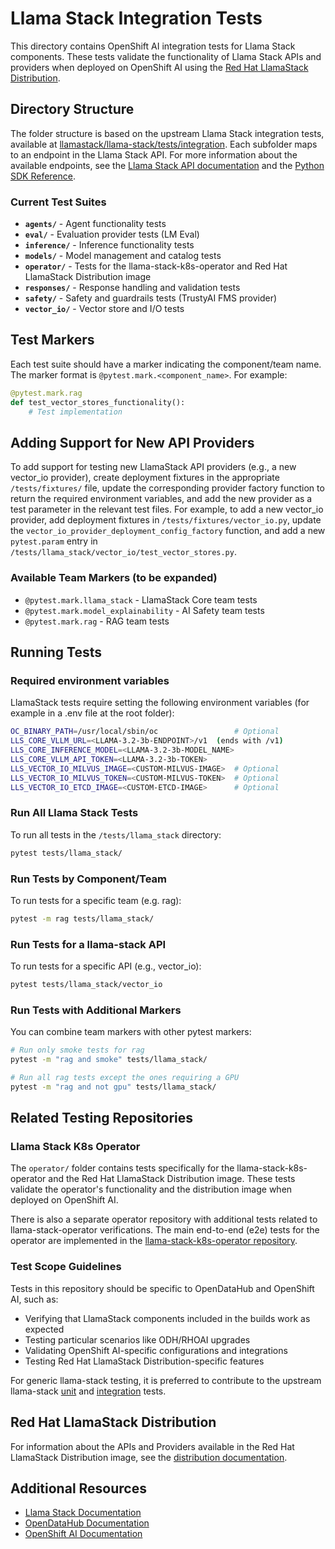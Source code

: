 # Llama Stack Integration Tests

This directory contains OpenShift AI integration tests for Llama Stack components. These tests validate the functionality of Llama Stack APIs and providers when deployed on OpenShift AI using the [Red Hat LlamaStack Distribution](https://github.com/opendatahub-io/llama-stack-distribution).

## Directory Structure

The folder structure is based on the upstream Llama Stack integration tests, available at [llamastack/llama-stack/tests/integration](https://github.com/llamastack/llama-stack/tree/main/tests/integration). Each subfolder maps to an endpoint in the Llama Stack API. For more information about the available endpoints, see the [Llama Stack API documentation](https://llamastack.github.io/docs/concepts/apis) and the [Python SDK Reference](https://llamastack.github.io/docs/references/python_sdk_reference).

### Current Test Suites

- **`agents/`** - Agent functionality tests
- **`eval/`** - Evaluation provider tests (LM Eval)
- **`inference/`** - Inference functionality tests
- **`models/`** - Model management and catalog tests
- **`operator/`** - Tests for the llama-stack-k8s-operator and Red Hat LlamaStack Distribution image
- **`responses/`** - Response handling and validation tests
- **`safety/`** - Safety and guardrails tests (TrustyAI FMS provider)
- **`vector_io/`** - Vector store and I/O tests

## Test Markers

Each test suite should have a marker indicating the component/team name. The marker format is `@pytest.mark.<component_name>`. For example:

```python
@pytest.mark.rag
def test_vector_stores_functionality():
    # Test implementation
```

## Adding Support for New API Providers

To add support for testing new LlamaStack API providers (e.g., a new vector_io provider), create deployment fixtures in the appropriate `/tests/fixtures/` file, update the corresponding provider factory function to return the required environment variables, and add the new provider as a test parameter in the relevant test files. For example, to add a new vector_io provider, add deployment fixtures in `/tests/fixtures/vector_io.py`, update the `vector_io_provider_deployment_config_factory` function, and add a new `pytest.param` entry in `/tests/llama_stack/vector_io/test_vector_stores.py`.


### Available Team Markers  (to be expanded)

- `@pytest.mark.llama_stack` - LlamaStack Core team tests
- `@pytest.mark.model_explainability` - AI Safety team tests
- `@pytest.mark.rag` - RAG team tests


## Running Tests

### Required environment variables

LlamaStack tests require setting the following environment variables (for example in a .env file at the root folder):
```bash
OC_BINARY_PATH=/usr/local/sbin/oc                 # Optional
LLS_CORE_VLLM_URL=<LLAMA-3.2-3b-ENDPOINT>/v1  (ends with /v1)
LLS_CORE_INFERENCE_MODEL=<LLAMA-3.2-3b-MODEL_NAME>
LLS_CORE_VLLM_API_TOKEN=<LLAMA-3.2-3b-TOKEN>
LLS_VECTOR_IO_MILVUS_IMAGE=<CUSTOM-MILVUS-IMAGE>  # Optional
LLS_VECTOR_IO_MILVUS_TOKEN=<CUSTOM-MILVUS-TOKEN>  # Optional
LLS_VECTOR_IO_ETCD_IMAGE=<CUSTOM-ETCD-IMAGE>      # Optional
```

### Run All Llama Stack Tests


To run all tests in the `/tests/llama_stack` directory:

```bash
pytest tests/llama_stack/
```

### Run Tests by Component/Team

To run tests for a specific team (e.g. rag):

```bash
pytest -m rag tests/llama_stack/
```

### Run Tests for a llama-stack API

To run tests for a specific API (e.g., vector_io):

```bash
pytest tests/llama_stack/vector_io
```


### Run Tests with Additional Markers

You can combine team markers with other pytest markers:

```bash
# Run only smoke tests for rag
pytest -m "rag and smoke" tests/llama_stack/

# Run all rag tests except the ones requiring a GPU
pytest -m "rag and not gpu" tests/llama_stack/
```

## Related Testing Repositories

### Llama Stack K8s Operator

The `operator/` folder contains tests specifically for the llama-stack-k8s-operator and the Red Hat LlamaStack Distribution image. These tests validate the operator's functionality and the distribution image when deployed on OpenShift AI.

There is also a separate operator repository with additional tests related to llama-stack-operator verifications. The main end-to-end (e2e) tests for the operator are implemented in the [llama-stack-k8s-operator repository](https://github.com/llamastack/llama-stack-k8s-operator/tree/main/tests/e2e).

### Test Scope Guidelines

Tests in this repository should be specific to OpenDataHub and OpenShift AI, such as:

- Verifying that LlamaStack components included in the builds work as expected
- Testing particular scenarios like ODH/RHOAI upgrades
- Validating OpenShift AI-specific configurations and integrations
- Testing Red Hat LlamaStack Distribution-specific features

For generic llama-stack testing, it is preferred to contribute to the upstream llama-stack [unit](https://github.com/llamastack/llama-stack/tree/main/tests/unit) and [integration](https://github.com/llamastack/llama-stack/tree/main/tests/integration) tests.

## Red Hat LlamaStack Distribution

For information about the APIs and Providers available in the Red Hat LlamaStack Distribution image, see the [distribution documentation](https://github.com/opendatahub-io/llama-stack-distribution/tree/main/distribution).

## Additional Resources

- [Llama Stack Documentation](https://llamastack.github.io/docs/)
- [OpenDataHub Documentation](https://opendatahub.io/docs)
- [OpenShift AI Documentation](https://docs.redhat.com/en/documentation/red_hat_openshift_ai_self-managed)
